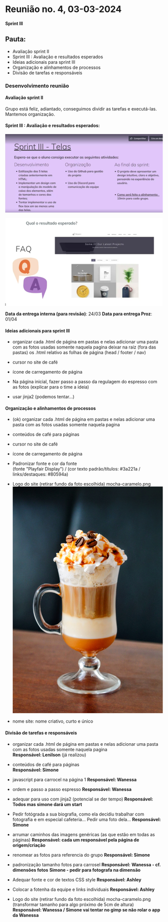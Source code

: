 # Reunião no. 4, 03-03-2024
#### Sprint III

## Pauta:
- Avaliação sprint II
- Sprint III : Avaliação e resultados esperados
- Ideias adicionais para sprint III
- Organização e alinhamentos de processos 
- Divisão de tarefas e responsáveis


### Desenvolvimento reunião
#### Avaliação sprint II
Grupo está feliz, adiantado, conseguimos dividir as tarefas e executá-las. Mantemos organização.

#### Sprint III : Avaliação e resultados esperados:
![sprint-3](/Apoio/Avaliacao-BootCamp/sprint-3-avaliacao.png)  

![resultado esperado](/Apoio/Avaliacao-BootCamp/sprint-3-resultado-esperado.png)

**Data da entrega interna (para revisão)**: 24/03
**Data para entrega Proz**: 01/04

#### Ideias adicionais para sprint III
- organizar cada .html de página em pastas e nelas adicionar uma pasta com as fotos usadas somente naquela pagina deixar na raiz (fora das pastas) os .html relativo as folhas de página (head / footer / nav)

- cursor no site de café  

- ícone de carregamento de página

- Na página inicial, fazer passo a passo da regulagem do espresso com as fotos (explicar para o time a ideia)

- usar jinja2 (podemos tentar...)


#### Organização e alinhamentos de processos 
- (ok) organizar cada .html de página em pastas e nelas adicionar uma pasta com as fotos usadas somente naquela pagina 

- conteúdos de café para páginas

- cursor no site de café  

- ícone de carregamento de página

- Padronizar fonte e cor da fonte   
(fonte "Playfair Display") / (cor texto padrão/títulos: #3a221a / links/destaques: #80594a)

- Logo do site (retirar fundo da foto escolhida) mocha-caramelo.png ![mocha-caramelo](/Apoio/conteudos-para-as-paginas/Fotos/mocha-caramelo.jpg)

- nome site: nome criativo, curto e único


#### Divisão de tarefas e responsáveis

- organizar cada .html de página em pastas e nelas adicionar uma pasta com as fotos usadas somente naquela pagina  
**Responsável: Lenilson** (já realizou)

- conteúdos de café para páginas  
**Responsável: Simone**

- javascript para carrocel na página 1
**Responsável: Wanessa**

- ordem e passo a passo espresso
**Responsável: Wanessa**

- adequar para uso com jinja2 (potencial se der tempo)
**Responsável: Todos mas simone dará um start**

- Pedir fotógrada a sua biografia, como ela decidiu trabalhar com fotografia e em especial cafeteria... Pedir uma foto dela...
**Responsável: Simone**

- arrumar caminhos das imagens genéricas (as que estão em todas as páginas)
**Responsável: cada um responsável pela página de origem/criação**

- renomear as fotos para referencia do grupo
**Responsável: Simone**

- padronização tamanho fotos para carrosel
**Responsável:**
**Wanessa - cf. dimensões fotos**
**Simone - pedir para fotografa na dimensão**

- Adequar fonte e cor de textos CSS style
**Responsável: Ashley**

- Colocar a fotenha da equipe e links individuais
**Responsável: Ashley**

- Logo do site (retirar fundo da foto escolhida) mocha-caramelo.png (transformar tamanho para algo próximo de 5cm de altura)
**Responsável: Wanessa / Simone vai tentar no gimp se não rolar o app da Wanessa**
